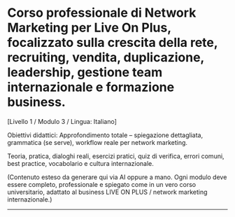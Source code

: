 # Corso professionale di Network Marketing per Live On Plus, focalizzato sulla crescita della rete, recruiting, vendita, duplicazione, leadership, gestione team internazionale e formazione business.


[Livello 1 / Modulo 3 / Lingua: Italiano]

Obiettivi didattici: Approfondimento totale – spiegazione dettagliata, grammatica (se serve), workflow reale per network marketing.

Teoria, pratica, dialoghi reali, esercizi pratici, quiz di verifica, errori comuni, best practice, vocabolario e cultura internazionale.


(Contenuto esteso da generare qui via AI oppure a mano. Ogni modulo deve essere completo, professionale e spiegato come in un vero corso universitario, adattato al business LIVE ON PLUS / network marketing internazionale.)

---
